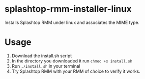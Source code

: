 # splashtop-rmm-installer-linux
Installs Splashtop RMM under linux and associates the MIME type.
# Usage
1. Download the install.sh script
2. In the directory you downloaded it run `chmod +x install.sh`
3. Run `./install.sh` in your terminal
4. Try Splashtop RMM with your RMM of choice to verify it works.
